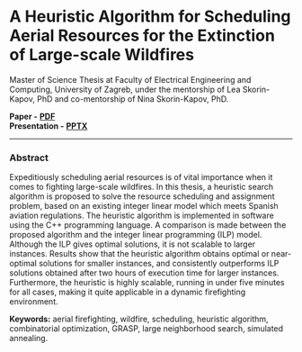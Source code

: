 # A Heuristic Algorithm for Scheduling Aerial Resources for the Extinction of Large-scale Wildfires

Master of Science Thesis at Faculty of Electrical Engineering and Computing, University of Zagreb, 
under the mentorship of Lea Skorin-Kapov, PhD and co-mentorship of Nina Skorin-Kapov, PhD.

**Paper -** [**PDF**](Paper/MasterThesis.pdf)  
**Presentation -** [**PPTX**](Presentation/Master2022Mesaric_Presentation.pptx)

---

### Abstract

Expeditiously scheduling aerial resources is of vital importance when it comes to fighting large-scale wildfires.
In this thesis, a heuristic search algorithm is proposed to solve the resource scheduling and assignment problem, based on an existing integer linear model which meets Spanish aviation regulations.
The heuristic algorithm is implemented in software using the C++ programming language.
A comparison is made between the proposed algorithm and the integer linear programming (ILP) model.
Although the ILP gives optimal solutions, it is not scalable to larger instances.
Results show that the heuristic algorithm obtains optimal or near-optimal solutions for smaller instances, and consistently outperforms ILP solutions obtained after two hours of execution time for larger instances.
Furthermore, the heuristic is highly scalable, running in under five minutes for all cases, making it quite applicable in a dynamic firefighting environment.

**Keywords:** aerial firefighting, wildfire, scheduling, heuristic algorithm, combinatorial optimization, GRASP, large neighborhood search, simulated annealing.
